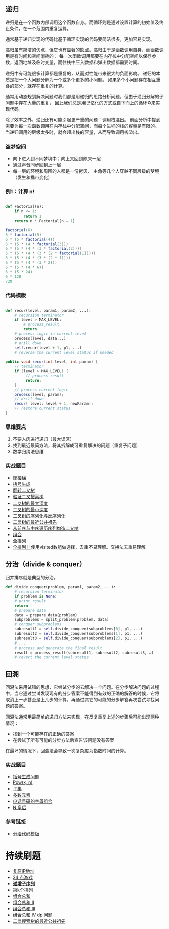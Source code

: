 ## 递归

递归是在一个函数内部调用这个函数自身。而循环则是通过设置计算的初始值及终止条件，在一个范围内重复运算。

通常基于递归实现的代码比基于循环实现的代码要简洁很多，更加容易实现。

递归虽有简洁的优点，但它也有显著的缺点。递归由于是函数调用自身，而函数调用是有时间和空间消耗的：
每一次函数调用都要在内存栈中分配空间以保存参数，返回地址及临时变量，而往栈中压入数据和弹出数据都需要时间。

递归中有可能很多计算都是重复的，从而对性能带来很大的负面影响。
递归的本质是把一个大问题分解为一个或多个更多的小问题。
如果多个小问题存在相互重叠的部分，就存在重复的计算。

通常用动态规划解决问题时我们都是用递归的思路分析问题，但由于递归分解的子问题中存在大量的重复，
因此我们总是用记忆化的方式或自下而上的循环♻️来实现代码。

除了效率之外，递归还有可能引起更严重的问题：调用栈溢出。
前面分析中提到需要为每一次函数调用在内存栈中分配空间，而每个进程的栈的容量是有限的。
当递归调用的层级太多时，就会超出栈的容量，从而导致调用栈溢出。

### 盗梦空间

- 向下进入到不同梦境中；向上又回到原来一层
- 通过声音同步回到上一层
- 每一层的环境和周围的人都是一份拷贝、 主角等几个人穿越不同层级的梦境（发生和携带变化）

### 例1：计算 n!

```python

def Factorial(n): 
    if n <= 1: 
        return 1
    return n * Factorial(n — 1)

```

```java
factorial(6)
6 * factorial(5)
6 * (5 * factorial(4))
6 * (5 * (4 * factorial(3)))
6 * (5 * (4 * (3 * factorial(2))))
6 * (5 * (4 * (3 * (2 * factorial(1)))))
6 * (5 * (4 * (3 * (2 * 1))))
6 * (5 * (4 * (3 * 2)))
6 * (5 * (4 * 6))
6 * (5 * 24)
6 * 120
720
```
### 代码模版

```python

def recur(level, param1, param2, ...): 
    # recursion terminator 
    if level > MAX_LEVEL: 
        # process_result 
        return
    # process logic in current level 
    process(level, data...) 
    # drill down 
    self.recur(level + 1, p1, ...) 
    # reverse the current level status if needed

```

```java
public void recur(int level, int param) {
    // terminator 
    if (level > MAX_LEVEL) {
         // process result 
         return; 
    }
    // process current logic 
    process(level, param);
    // drill down 
    recur( level: level + 1, newParam);
    // restore current status 
}
```

### 思维要点

1. 不要人肉进行递归（最大误区）
2. 找到最近最简方法，将其拆解成可重复解决的问题（重复子问题）
3. 数学归纳法思维

### 实战题目

- [爬楼梯](https://leetcode-cn.com/problems/climbing-stairs/)
- [括号生成](https://leetcode-cn.com/problems/generate-parentheses/)
- [翻转二叉树](https://leetcode-cn.com/problems/invert-binary-tree/)
- [验证二叉搜索树](https://leetcode-cn.com/problems/validate-binary-search-tree)
- [二叉树的最大深度](https://leetcode-cn.com/problems/maximum-depth-of-binary-tree)
- [二叉树的最小深度](https://leetcode-cn.com/problems/minimum-depth-of-binary-tree)
- [二叉树的序列化与反序列化](https://leetcode-cn.com/problems/serialize-and-deserialize-binary-tree/)
- [二叉树的最近公共祖先](https://leetcode-cn.com/problems/lowest-common-ancestor-of-a-binary-tree/)
- [从前序与中序遍历序列构造二叉树](https://leetcode-cn.com/problems/construct-binary-tree-from-preorder-and-inorder-traversal)
- [组合](https://leetcode-cn.com/problems/combinations/)
- [全排列](https://leetcode-cn.com/problems/permutations/)
- [全排列 II ](https://leetcode-cn.com/problems/permutations-ii/) 使用visited数组做选择，去重不易理解。交换法去重易理解

## 分治（divide & conquer）

归并排序就是典型的分治。

```python
def divide_conquer(problem, param1, param2, ...): 
    # recursion terminator 
    if problem is None: 
    # print_result 
    return
    # prepare data 
    data = prepare_data(problem) 
    subproblems = split_problem(problem, data) 
    # conquer subproblems 
    subresult1 = self.divide_conquer(subproblems[0], p1, ...) 
    subresult2 = self.divide_conquer(subproblems[1], p1, ...) 
    subresult3 = self.divide_conquer(subproblems[2], p1, ...) 
    # ...
    # process and generate the final result 
    result = process_result(subresult1, subresult2, subresult3, …) 
    # revert the current level states
```

## 回溯

回溯法采用试错的思想，它尝试分步的去解决一个问题。在分步解决问题的过程
中，当它通过尝试发现现有的分步答案不能得到有效的正确的解答的时候，它将
取消上一步甚至是上几步的计算，再通过其它的可能的分步解答再次尝试寻找问
题的答案。

回溯法通常用最简单的递归方法来实现，在反复重复上述的步骤后可能出现两种
情况：

- 找到一个可能存在的正确的答案
- 在尝试了所有可能的分步方法后宣告该问题没有答案

在最坏的情况下，回溯法会导致一次复杂度为指数时间的计算。

### 实战题目

- [括号生成问题](https://leetcode-cn.com/problems/generate-parentheses/)
- [Pow(x, n) ](https://leetcode-cn.com/problems/powx-n/)
- [子集](https://leetcode-cn.com/problems/subsets/)
- [多数元素](https://leetcode-cn.com/problems/majority-element/description/)
- [电话号码的字母组合](https://leetcode-cn.com/problems/letter-combinations-of-a-phone-number/)
- [N 皇后](https://leetcode-cn.com/problems/n-queens/)

### 参考链接

- [分治代码模板](https://shimo.im/docs/zvlDqLLMFvcAF79A/)

# 持续刷题

- [复原IP地址](https://leetcode-cn.com/problems/restore-ip-addresses/)
- [24 点游戏](https://leetcode-cn.com/problems/24-game/)
- [**递增子序列**](https://leetcode-cn.com/problems/increasing-subsequences/)
- [第k个排列](https://leetcode-cn.com/problems/permutation-sequence/)
- [组合总和](https://leetcode-cn.com/problems/combination-sum/)
- [组合总和 II](https://leetcode-cn.com/problems/combination-sum-ii/)
- [组合总和 III](https://leetcode-cn.com/problems/combination-sum-iii/)
- [组合总和 Ⅳ](https://leetcode-cn.com/problems/combination-sum-iv/) dp 问题
- [二叉搜索树的最近公共祖先](https://leetcode-cn.com/problems/lowest-common-ancestor-of-a-binary-search-tree)
